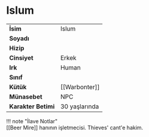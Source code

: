 # Islum   
|  |  |  
|---|---|  
| **İsim** | Islum |  
| **Soyadı** |  |  
| **Hizip** |  |  
| **Cinsiyet** | Erkek |  
| **Irk** | Human |  
| **Sınıf** |  |  
| **Kütük** | [[Warbonter]] |  
| **Münasebet** | NPC |  
| **Karakter Betimi** | 30 yaşlarında |  
  
  
!!! note "İlave Notlar"  
	[[Beer Mire]] hanının işletmecisi. Thieves' cant'e hakim.  
